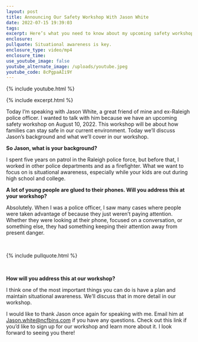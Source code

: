 ```yaml
---
layout: post
title: Announcing Our Safety Workshop With Jason White
date: 2022-07-15 19:39:03
tags:
excerpt: Here’s what you need to know about my upcoming safety workshop.
enclosure:
pullquote: Situational awareness is key.
enclosure_type: video/mp4
enclosure_time:
use_youtube_image: false
youtube_alternate_image: /uploads/youtube.jpeg
youtube_code: 8cPgpaAIi9Y
---
```

{% include youtube.html %}

{% include excerpt.html %}

Today I’m speaking with Jason White, a great friend of mine and ex-Raleigh police officer. I wanted to talk with him because we have an upcoming safety workshop on August 10, 2022. This workshop will be about how families can stay safe in our current environment. Today we’ll discuss Jason’s background and what we’ll cover in our workshop.&nbsp;

**So Jason, what is your background?**

I spent five years on patrol in the Raleigh police force, but before that, I worked in other police departments and as a firefighter. What we want to focus on is situational awareness, especially while your kids are out during high school and college.&nbsp;

**A lot of young people are glued to their phones. Will you address this at your workshop?**

Absolutely. When I was a police officer, I saw many cases where people were taken advantage of because they just weren’t paying attention. Whether they were looking at their phone, focused on a conversation, or something else, they had something keeping their attention away from present danger.

&nbsp;

{% include pullquote.html %}

&nbsp;

**How will you address this at our workshop?**

I think one of the most important things you can do is have a plan and maintain situational awareness. We’ll discuss that in more detail in our workshop.&nbsp;

I would like to thank Jason once again for speaking with me. Email him at [Jason.white@ncfbins.com](mailto:Jason.white@ncfbins.com) if you have any questions. Check out this link if you’d like to sign up for our workshop and learn more about it. I look forward to seeing you there\!&nbsp;
